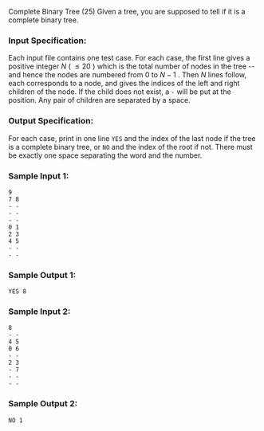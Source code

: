 Complete Binary Tree (25)
Given a tree, you are supposed to tell if it is a complete binary tree.

### Input Specification:

Each input file contains one test case. For each case, the first line gives a
positive integer $N$ ( $\le 20$ ) which is the total number of nodes in the
tree -- and hence the nodes are numbered from 0 to $N-1$ . Then $N$ lines
follow, each corresponds to a node, and gives the indices of the left and
right children of the node. If the child does not exist, a `-` will be put at
the position. Any pair of children are separated by a space.

### Output Specification:

For each case, print in one line `YES` and the index of the last node if the
tree is a complete binary tree, or `NO` and the index of the root if not.
There must be exactly one space separating the word and the number.

### Sample Input 1:

    
    
    9
    7 8
    - -
    - -
    - -
    0 1
    2 3
    4 5
    - -
    - -
    

### Sample Output 1:

    
    
    YES 8
    

### Sample Input 2:

    
    
    8
    - -
    4 5
    0 6
    - -
    2 3
    - 7
    - -
    - -
    

### Sample Output 2:

    
    
    NO 1
    

